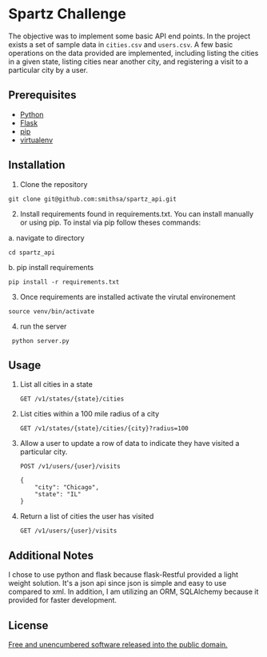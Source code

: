 # Spartz Challenge
The objective was to implement some basic API end points. In the project exists a set of sample data in `cities.csv` and `users.csv`. A few basic operations on the data provided are implemented, including listing the cities in a given state, listing cities near another city, and registering a visit to a particular city by a user. 

## Prerequisites
*	[Python](https://www.python.org/)
* 	[Flask](http://flask.pocoo.org/)
*	[pip](https://www.pypa.io/en/latest/)
*	[virtualenv](https://virtualenv.pypa.io/en/stable/)

## Installation

1. Clone the repository
```
git clone git@github.com:smithsa/spartz_api.git
```
2. Install requirements found in requirements.txt. You can install manually or using pip. To instal via pip follow theses commands:

a. navigate to directory
```
cd spartz_api
```

b. pip install requirements

```
pip install -r requirements.txt
```

3. Once requirements are installed activate the virutal environement
```
source venv/bin/activate
```

4. run the server
```
 python server.py
```



## Usage

1. List all cities in a state

	`GET /v1/states/{state}/cities`

2. List cities within a 100 mile radius of a city

	`GET /v1/states/{state}/cities/{city}?radius=100`

3. Allow a user to update a row of data to indicate they have visited a particular city.

	`POST /v1/users/{user}/visits`

	```
	{
		"city": "Chicago",
		"state": "IL"
	}
	```

4. Return a list of cities the user has visited

	`GET /v1/users/{user}/visits`


## Additional Notes
I chose to use python and flask because flask-Restful provided a light weight solution.
It's a json api since json is simple and easy to use compared to xml.
In addition, I am utilizing an ORM, SQLAlchemy because it provided for faster development.

## License

[Free and unencumbered software released into the public domain.](http://unlicense.org/UNLICENSE)
